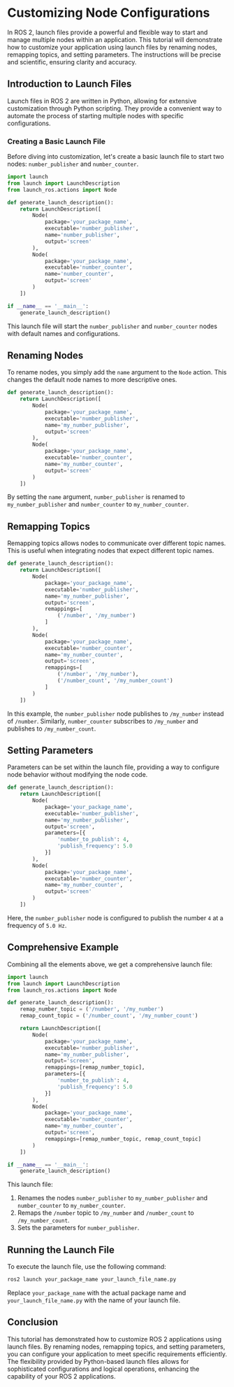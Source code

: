 # Customizing Node Configurations

In ROS 2, launch files provide a powerful and flexible way to start and manage multiple nodes within an application. This tutorial will demonstrate how to customize your application using launch files by renaming nodes, remapping topics, and setting parameters. The instructions will be precise and scientific, ensuring clarity and accuracy.

## Introduction to Launch Files

Launch files in ROS 2 are written in Python, allowing for extensive customization through Python scripting. They provide a convenient way to automate the process of starting multiple nodes with specific configurations.

### Creating a Basic Launch File

Before diving into customization, let's create a basic launch file to start two nodes: `number_publisher` and `number_counter`.

```python
import launch
from launch import LaunchDescription
from launch_ros.actions import Node

def generate_launch_description():
    return LaunchDescription([
        Node(
            package='your_package_name',
            executable='number_publisher',
            name='number_publisher',
            output='screen'
        ),
        Node(
            package='your_package_name',
            executable='number_counter',
            name='number_counter',
            output='screen'
        )
    ])

if __name__ == '__main__':
    generate_launch_description()
```

This launch file will start the `number_publisher` and `number_counter` nodes with default names and configurations.

## Renaming Nodes

To rename nodes, you simply add the `name` argument to the `Node` action. This changes the default node names to more descriptive ones.

```python
def generate_launch_description():
    return LaunchDescription([
        Node(
            package='your_package_name',
            executable='number_publisher',
            name='my_number_publisher',
            output='screen'
        ),
        Node(
            package='your_package_name',
            executable='number_counter',
            name='my_number_counter',
            output='screen'
        )
    ])
```

By setting the `name` argument, `number_publisher` is renamed to `my_number_publisher` and `number_counter` to `my_number_counter`.

## Remapping Topics

Remapping topics allows nodes to communicate over different topic names. This is useful when integrating nodes that expect different topic names.

```python
def generate_launch_description():
    return LaunchDescription([
        Node(
            package='your_package_name',
            executable='number_publisher',
            name='my_number_publisher',
            output='screen',
            remappings=[
                ('/number', '/my_number')
            ]
        ),
        Node(
            package='your_package_name',
            executable='number_counter',
            name='my_number_counter',
            output='screen',
            remappings=[
                ('/number', '/my_number'),
                ('/number_count', '/my_number_count')
            ]
        )
    ])
```

In this example, the `number_publisher` node publishes to `/my_number` instead of `/number`. Similarly, `number_counter` subscribes to `/my_number` and publishes to `/my_number_count`.

## Setting Parameters

Parameters can be set within the launch file, providing a way to configure node behavior without modifying the node code.

```python
def generate_launch_description():
    return LaunchDescription([
        Node(
            package='your_package_name',
            executable='number_publisher',
            name='my_number_publisher',
            output='screen',
            parameters=[{
                'number_to_publish': 4,
                'publish_frequency': 5.0
            }]
        ),
        Node(
            package='your_package_name',
            executable='number_counter',
            name='my_number_counter',
            output='screen'
        )
    ])
```

Here, the `number_publisher` node is configured to publish the number `4` at a frequency of `5.0 Hz`.

## Comprehensive Example

Combining all the elements above, we get a comprehensive launch file:

```python
import launch
from launch import LaunchDescription
from launch_ros.actions import Node

def generate_launch_description():
    remap_number_topic = ('/number', '/my_number')
    remap_count_topic = ('/number_count', '/my_number_count')

    return LaunchDescription([
        Node(
            package='your_package_name',
            executable='number_publisher',
            name='my_number_publisher',
            output='screen',
            remappings=[remap_number_topic],
            parameters=[{
                'number_to_publish': 4,
                'publish_frequency': 5.0
            }]
        ),
        Node(
            package='your_package_name',
            executable='number_counter',
            name='my_number_counter',
            output='screen',
            remappings=[remap_number_topic, remap_count_topic]
        )
    ])

if __name__ == '__main__':
    generate_launch_description()
```

This launch file:

1. Renames the nodes `number_publisher` to `my_number_publisher` and `number_counter` to `my_number_counter`.
2. Remaps the `/number` topic to `/my_number` and `/number_count` to `/my_number_count`.
3. Sets the parameters for `number_publisher`.

## Running the Launch File

To execute the launch file, use the following command:

```bash
ros2 launch your_package_name your_launch_file_name.py
```

Replace `your_package_name` with the actual package name and `your_launch_file_name.py` with the name of your launch file.

## Conclusion

This tutorial has demonstrated how to customize ROS 2 applications using launch files. By renaming nodes, remapping topics, and setting parameters, you can configure your application to meet specific requirements efficiently. The flexibility provided by Python-based launch files allows for sophisticated configurations and logical operations, enhancing the capability of your ROS 2 applications.